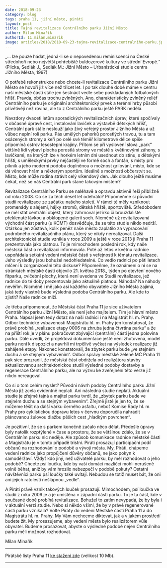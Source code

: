 ```yaml
---
date: 2018-09-23
category: blog
tags: praha 11, jižní město, piráti
layout: post
title: Tajná revitalizace Centrálního parku Jižní Město
author: Milan Minařík
authorId: 11.milan.minarik
image: articles/2018/2018-09-23-tajna-revitalizace-centralniho-parku.jpg
---
```


„... lze pouze hádat, jedná-li se o nepovedenou reminiscenci na České středohoří nebo největší pohřebiště buldozerové kultury ve střední Evropě.“ (Plicka, Sedlák J., Sedlák M.: Jižní Město – Urbanistická studie centra Jižního Města, 1997)

O potřebě rekonstrukce nebo chcete-li revitalizace Centrálního parku Jižní Město se hovoří již více než třicet let. I po tak dlouhé době máme v centru naší městské části stále jen šestnáct vedle sebe poskládaných fotbalových hřišť. Pravda, občas trochu zvlněných. Ano, charakteristicky zvlněný reliéf Centrálního parku je originální architektonický prvek a terénní hrby působí přívětivěji než rovina, ale to z Centrálního parku ještě PARK nedělá.

Navzdory dvaceti letům sporadických revitalizačních úprav, které spočívaly v občasné úpravě cest, instalování laviček a výstavbě dětských hřišť, Centrální park stále neslouží jako živý veřejný prostor Jižního Města a už vůbec neplní roli parku. Pás umělých pahorků porostlých travou, tu a tam osázených stromy a keři po celé své téměř kilometrové délce spíše připomíná ostrov lesostepní krajiny. Přitom se při vyslovení slova „park“ většině lidí vybaví plocha porostlá stromy ve městě s květinovými záhony, s lavičkami, na kterých lze v horkém letním dni usednout do stínu, s dětskými hřišti, s uměleckými prvky nejčastěji ve formě soch a fontán, s místy pro piknik a jeho moderní podobu doplněnou o možnost grilování, místo, kde se dá věnovat hrám a některým sportům. Ideálně s možností občerstvit se. Místo, kde může rodina strávit celý víkendový den. Jak dlouho ještě musíme čekat, než se náš Centrální park stane takovým místem?

Revitalizace Centrálního Parku se naléhavě a opravdu aktivně řeší přibližně od roku 2008. Co se za těch deset let odehrálo? Připomeňme si původní studii revitalizace ze začátku našeho století. V rámci té měly vzniknout promenády s alejemi, hájky stromů, dětská hřiště, sportoviště. Středobodem se měl stát centrální objekt, který zahrnoval jezírko či brouzdaliště překlenuté lávkou a obklopené galerií soch. Nicméně už revitalizovaná východní část parku (u KCMT) dosvědčuje, že se této studie nikdo nedrží. Otázkou jen zůstává, kolik peněz naše město zaplatilo za vypracování podrobného revitalizačního plánu, který se nikdy nerealizoval.
Další architektonická studie vznikla v roce 2009 a ještě v roce 2013 ji Praha 11 prezentovala jako platnou. To je mimochodem poslední rok, kdy naše městská část o revitalizaci informovala. Poté až letos v květnu radnice uspořádala setkání vedení městské části s veřejností k tématu revitalizace. Jeho výsledky jsou bohužel nedohledatelné. Co vedlo radnici po pěti letech mlčení k zorganizování této diskuse? Připomeňme, že oznámení o ní se na stránkách městské části objevilo 21. května 2018., týden po otevření nového fitparku, cvičební plochy, která není uvedena ve Studii revitalizace, jež radnice do té doby prezentovala jako aktuálně platnou. Náhoda?
Na náhody nevěřím. Nicméně i mě jako asi každého obyvatele Jižního Města zajímá, jaká tedy vlastně bude výsledná podoba Centrálního parku. Ale kde to zjistit? Naše radnice mlží. 

Je třeba připomenout, že Městská část Praha 11 je sice uživatelem Centrálního parku Jižní Město, ale není jeho majitelem. Tím je hlavní město Praha. Napsal jsem tedy dotaz na naši radnici i na Magistrát hl. m. Prahy. Odbor technické vybavenosti Magistrátu hl. m. Prahy jen konstatoval, že právě probíhá „realizace etapy 0006 
na zhruba jedna čtvrtina parku“ a že na příští rok je v plánu pokračovat zbývající (centrální) části jedna polovina parku. Dále uvedli, že projektová dokumentace ještě není zhotovená, model parku není k dispozici a navrhli mi trpělivě vyčkat 
na výsledek realizace již zahájené etapy. Nakonec konstatovali, že zbytek parku bude 
„ve stejném duchu a se stejným vybavením“. Odbor správy městské zeleně MČ Praha 11 pak sice prozradil, že městská část obdržela od realizátora stavby aktualizovanou architektonickou studii výsledné podoby dostavby a regenerace Centrálního parku, ale na výzvu ke zveřejnění této verze již nikdo nereagoval.

Co si o tom celém myslet? Původní návrh podoby Centrálního parku Jižní Město již zcela evidentně neplatí. Ani následná studie neplatí. Aktuální studie je zřejmě tajná a majitel parku tvrdí, že „zbytek parku bude ve stejném duchu a se stejným vybavením“. Zřejmě jisté je jen to, že se můžeme těšit na další várku černého asfaltu, neboť Komise Rady hl. m. Prahy pro cyklistickou dopravu letos v červnu doporučila nahradit plánovanou žulovou dlažbu pěších cest „hladkým povrchem“.

Je pozitivní, že se s parkem konečně začalo něco dělat. Předešlé úpravy byly natolik rozptýlené v čase a prostoru, že se většinou zdálo, že se v Centrálním parku nic neděje. Ale způsob komunikace radnice městské části a Magistrátu je v tomto případě tristní. Piráti prosazují participační podíl občanů na rozhodování o podobě a vývoji města. My, Piráti, chápeme vedení radnice jako propůjčení důvěry občanů, ne jako pokyn k samoděržaví. Vždyť kdo jiný, než uživatelé parku, by měl rozhodovat o jeho podobě? Chcete psí loučku, kde by vaši domácí mazlíčci mohli nerušeně volně běhat, aniž by vám hrozilo nebezpečí v podobě pokuty? Ostatní návštěvníci parku psí loučky také uvítají. Nebudou se totiž muset bát, 
že oni ani jejich ratolesti nešlápnou „vedle“. 

A Piráti právě vznik takových louček prosazují. Mimochodem, psí loučka ve studii z roku 2009 je a je umístěna v západní části parku. To je ta část, kde v současné době probíhá revitalizace. Bohužel to zatím nevypadá, že by byla i v aktuální verzi studie. Nebo si někdo všiml, že by v právě regenerované části parku vznikala?
Volte Piráty do vedení Městské části Praha 11 a do Magistrátu hl. m. Prahy. My Vám nechceme diktovat, jak a v jakém prostředí budete žít. My prosazujeme, aby vedení města bylo realizátorem vůle obyvatel. Budeme prosazovat, abyste o výsledné podobě nejen Centrálního parku měli možnost rozhodovat.

Milan Minařík



---

Pirátské listy Praha 11 [ke stažení zde](/assets/pdf/2018-07-10-praha-11.pdf) (velikost 10 Mb).

- - -
